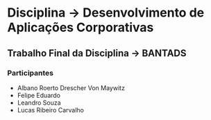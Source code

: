 # Disciplina -> Desenvolvimento de Aplicações Corporativas

## Trabalho Final da Disciplina -> BANTADS

### Participantes

* Albano Roerto Drescher Von Maywitz
* Felipe Eduardo
* Leandro Souza
* Lucas Ribeiro Carvalho
